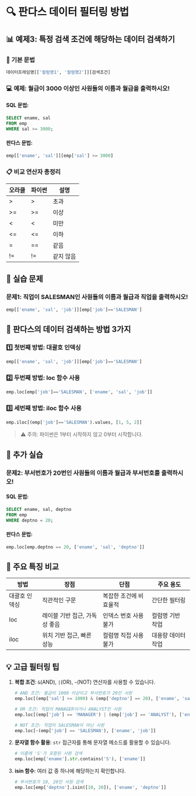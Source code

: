 # 🔍 판다스 데이터 필터링 방법

## 📊 예제3: 특정 검색 조건에 해당하는 데이터 검색하기 

### 📝 기본 문법

```python
데이터프레임명[['컬럼명1', '컬럼명2']][검색조건]
```

### 💻 예제: 월급이 3000 이상인 사원들의 이름과 월급을 출력하시오!

#### SQL 문법:
```sql
SELECT ename, sal
FROM emp
WHERE sal >= 3000;
```

#### 판다스 문법:
```python
emp[['ename', 'sal']][emp['sal'] >= 3000]
```

### 📋 비교 연산자 총정리

| 오라클 | 파이썬 | 설명 |
|--------|--------|------|
| > | > | 초과 |
| >= | >= | 이상 |
| < | < | 미만 |
| <= | <= | 이하 |
| = | == | 같음 |
| != | != | 같지 않음 |

## 🔎 실습 문제

### 문제1: 직업이 SALESMAN인 사원들의 이름과 월급과 직업을 출력하시오!

```python
emp[['ename', 'sal', 'job']][emp['job']=='SALESMAN']
```

## 🌟 판다스의 데이터 검색하는 방법 3가지

### 1️⃣ 첫번째 방법: 대괄호 인덱싱

```python
emp[['ename', 'sal', 'job']][emp['job']=='SALESMAN']
```

### 2️⃣ 두번째 방법: loc 함수 사용

```python
emp.loc[emp['job']=='SALESMAN', ['ename', 'sal', 'job']]
```

### 3️⃣ 세번째 방법: iloc 함수 사용

```python
emp.iloc[(emp['job']=='SALESMAN').values, [1, 5, 2]]
```

> ⚠️ 주의: 파이썬은 1부터 시작하지 않고 0부터 시작합니다.

## 🔄 추가 실습

### 문제2: 부서번호가 20번인 사원들의 이름과 월급과 부서번호를 출력하시오!

#### SQL 문법:
```sql
SELECT ename, sal, deptno
FROM emp
WHERE deptno = 20;
```

#### 판다스 문법:
```python
emp.loc[emp.deptno == 20, ['ename', 'sal', 'deptno']]
```

## 📌 주요 특징 비교

| 방법 | 장점 | 단점 | 주요 용도 |
|------|------|------|-----------|
| 대괄호 인덱싱 | 직관적인 구문 | 복잡한 조건에 비효율적 | 간단한 필터링 |
| loc | 레이블 기반 접근, 가독성 좋음 | 인덱스 번호 사용 불가 | 컬럼명 기반 작업 |
| iloc | 위치 기반 접근, 빠른 성능 | 컬럼명 직접 사용 불가 | 대용량 데이터 작업 |

## 💡 고급 필터링 팁

1. **복합 조건**: `&`(AND), `|`(OR), `~`(NOT) 연산자를 사용할 수 있습니다.
   ```python
   # AND 조건: 월급이 1000 이상이고 부서번호가 20인 사원
   emp.loc[(emp['sal'] >= 1000) & (emp['deptno'] == 20), ['ename', 'sal']]
   
   # OR 조건: 직업이 MANAGER이거나 ANALYST인 사원
   emp.loc[(emp['job'] == 'MANAGER') | (emp['job'] == 'ANALYST'), ['ename', 'job']]
   
   # NOT 조건: 직업이 SALESMAN이 아닌 사원
   emp.loc[~(emp['job'] == 'SALESMAN'), ['ename', 'job']]
   ```

2. **문자열 함수 활용**: `str` 접근자를 통해 문자열 메소드를 활용할 수 있습니다.
   ```python
   # 이름에 'S'가 포함된 사원 검색
   emp.loc[emp['ename'].str.contains('S'), ['ename']]
   ```

3. **isin 함수**: 여러 값 중 하나에 해당하는지 확인합니다.
   ```python
   # 부서번호가 10, 20인 사원 검색
   emp.loc[emp['deptno'].isin([10, 20]), ['ename', 'deptno']]
   ```
